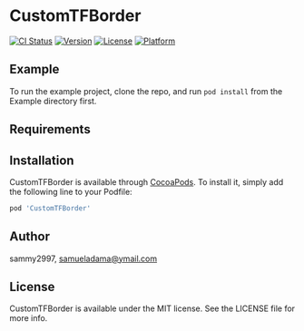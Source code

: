 # CustomTFBorder

[![CI Status](https://img.shields.io/travis/sammy2997/CustomTFBorder.svg?style=flat)](https://travis-ci.org/sammy2997/CustomTFBorder)
[![Version](https://img.shields.io/cocoapods/v/CustomTFBorder.svg?style=flat)](https://cocoapods.org/pods/CustomTFBorder)
[![License](https://img.shields.io/cocoapods/l/CustomTFBorder.svg?style=flat)](https://cocoapods.org/pods/CustomTFBorder)
[![Platform](https://img.shields.io/cocoapods/p/CustomTFBorder.svg?style=flat)](https://cocoapods.org/pods/CustomTFBorder)

## Example

To run the example project, clone the repo, and run `pod install` from the Example directory first.

## Requirements

## Installation

CustomTFBorder is available through [CocoaPods](https://cocoapods.org). To install
it, simply add the following line to your Podfile:

```ruby
pod 'CustomTFBorder'
```

## Author

sammy2997, samueladama@ymail.com

## License

CustomTFBorder is available under the MIT license. See the LICENSE file for more info.
